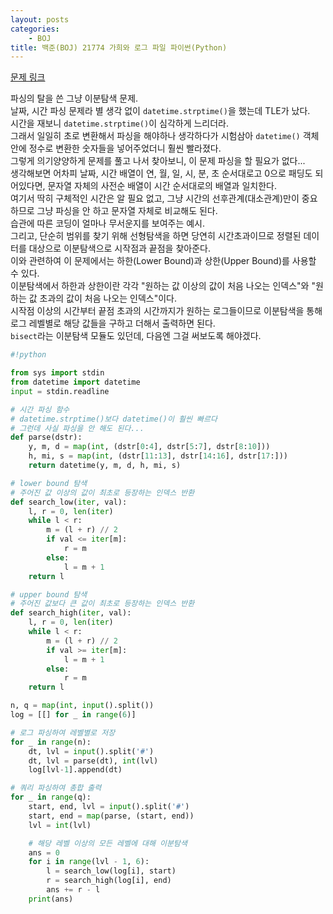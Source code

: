 ```yaml
---
layout: posts
categories:
    - BOJ
title: 백준(BOJ) 21774 가희와 로그 파일 파이썬(Python)
---
```


[문제 링크](https://www.acmicpc.net/problem/21774)

파싱의 탈을 쓴 그냥 이분탐색 문제.  
날짜, 시간 파싱 문제라 별 생각 없이 `datetime.strptime()`을 했는데 TLE가 났다.  
시간을 재보니 `datetime.strptime()`이 심각하게 느리더라.  
그래서 일일히 초로 변환해서 파싱을 해야하나 생각하다가 시험삼아 `datetime()` 객체 안에 정수로 변환한 숫자들을 넣어주었더니 훨씬 빨라졌다.  
그렇게 의기양양하게 문제를 풀고 나서 찾아보니, 이 문제 파싱을 할 필요가 없다...  
생각해보면 어차피 날짜, 시간 배열이 연, 월, 일, 시, 분, 초 순서대로고 0으로 패딩도 되어있다면, 문자열 자체의 사전순 배열이 시간 순서대로의 배열과 일치한다.  
여기서 딱히 구체적인 시간은 알 필요 없고, 그냥 시간의 선후관계(대소관계)만이 중요하므로 그냥 파싱을 안 하고 문자열 자체로 비교해도 된다.  
습관에 따른 코딩이 얼마나 무서운지를 보여주는 예시.  
그리고, 단순히 범위를 찾기 위해 선형탐색을 하면 당연히 시간초과이므로 정렬된 데이터를 대상으로 이분탐색으로 시작점과 끝점을 찾아준다.  
이와 관련하여 이 문제에서는 하한(Lower Bound)과 상한(Upper Bound)를 사용할 수 있다.  
이분탐색에서 하한과 상한이란 각각 "원하는 값 이상의 값이 처음 나오는 인덱스"와 "원하는 값 초과의 값이 처음 나오는 인덱스"이다.  
시작점 이상의 시간부터 끝점 초과의 시간까지가 원하는 로그들이므로 이분탐색을 통해 로그 레벨별로 해당 값들을 구하고 더해서 출력하면 된다.  
`bisect`라는 이분탐색 모듈도 있던데, 다음엔 그걸 써보도록 해야겠다.  


```python
#!python

from sys import stdin
from datetime import datetime
input = stdin.readline

# 시간 파싱 함수
# datetime.strptime()보다 datetime()이 훨씬 빠르다
# 그런데 사실 파싱을 안 해도 된다...
def parse(dstr):
    y, m, d = map(int, (dstr[0:4], dstr[5:7], dstr[8:10]))
    h, mi, s = map(int, (dstr[11:13], dstr[14:16], dstr[17:]))
    return datetime(y, m, d, h, mi, s)

# lower bound 탐색
# 주어진 값 이상의 값이 최초로 등장하는 인덱스 반환
def search_low(iter, val):
    l, r = 0, len(iter)
    while l < r:
        m = (l + r) // 2
        if val <= iter[m]:
            r = m
        else:
            l = m + 1
    return l

# upper bound 탐색
# 주어진 값보다 큰 값이 최초로 등장하는 인덱스 반환
def search_high(iter, val):
    l, r = 0, len(iter)
    while l < r:
        m = (l + r) // 2
        if val >= iter[m]:
            l = m + 1
        else:
            r = m
    return l

n, q = map(int, input().split())
log = [[] for _ in range(6)]

# 로그 파싱하여 레벨별로 저장
for _ in range(n):
    dt, lvl = input().split('#')
    dt, lvl = parse(dt), int(lvl)
    log[lvl-1].append(dt)

# 쿼리 파싱하여 총합 출력
for _ in range(q):
    start, end, lvl = input().split('#')
    start, end = map(parse, (start, end))
    lvl = int(lvl)

    # 해당 레벨 이상의 모든 레벨에 대해 이분탐색
    ans = 0
    for i in range(lvl - 1, 6):
        l = search_low(log[i], start)
        r = search_high(log[i], end)
        ans += r - l
    print(ans)

```
